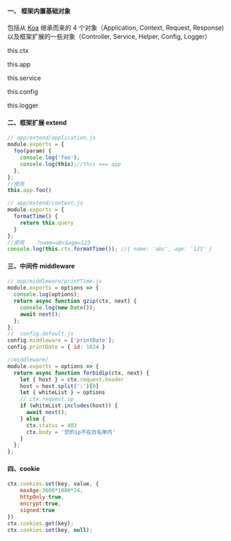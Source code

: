 #### 一、 框架内置基础对象

包括从 [Koa](http://koajs.com/) 继承而来的 4 个对象（Application, Context, Request, Response) 以及框架扩展的一些对象（Controller, Service, Helper, Config, Logger）



this.ctx

this.app

this.service

this.config

this.logger

#### 二、框架扩展   extend
```` javascript
// app/extend/application.js
module.exports = {
  foo(param) {
    console.log('foo');
    console.log(this);//this === app
  },
};
//使用
this.app.foo()

// app/extend/context.js
module.exports = {
  formatTime() {
    return this.query
  }
};
//使用	?name=abc&age=123
console.log(this.ctx.formatTime()); //{ name: 'abc', age: '123' }
````

#### 三、中间件 middleware 

````javascript
// app/middleware/printTime.js
module.exports = options => {
  console.log(options);
  return async function gzip(ctx, next) {
    console.log(new Date());
    await next();
  };
};
//  config.default.js
config.middleware = ['printDate'];
config.printDate = { id: 1024 }

//middleware/
module.exports = options => {
  return async function forbidip(ctx, next) {
    let { host } = ctx.request.header
    host = host.split(':')[0]
    let { whiteList } = options
    // ctx.request.ip
    if (whiteList.includes(host)) {
      await next();
    } else {
      ctx.status = 403
      ctx.body = '您的ip不在白名单内'
    }
  };
};
````
#### 四、cookie

````javascript
ctx.cookies.set(key, value, {
    maxAge:3600*1000*24,
    httpOnly:true,
    encrypt:true,
    signed:true
})
ctx.cookies.get(key);
ctx.cookies.set(key, null);
````





